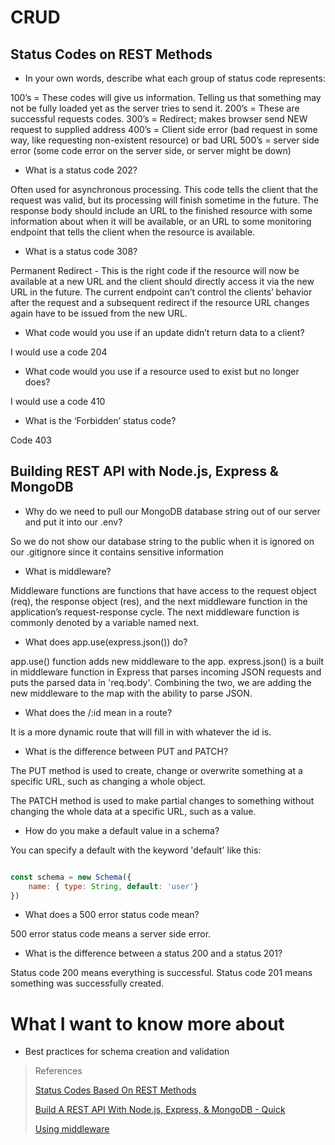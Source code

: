 # CRUD

## Status Codes on REST Methods

- In your own words, describe what each group of status code represents:

100’s = These codes will give us information. Telling us that something may not be fully loaded yet as the server tries to send it.
200’s = These are successful requests codes. 
300’s = Redirect; makes browser send NEW request to supplied address
400’s = Client side error (bad request in some way, like  requesting non-existent resource) or bad URL
500’s = server side error (some code error on the server side, or server might be down)


- What is a status code 202?

Often used for asynchronous processing. This code tells the client that the request was valid, but its processing will finish sometime in the future. The response body should include an URL to the finished resource with some information about when it will be available, or an URL to some monitoring endpoint that tells the client when the resource is available.

- What is a status code 308?

Permanent Redirect - This is the right code if the resource will now be available at a new URL and the client should directly access it via the new URL in the future. The current endpoint can’t control the clients’ behavior after the request and a subsequent redirect if the resource URL changes again have to be issued from the new URL.


- What code would you use if an update didn’t return data to a client?

I would use a code 204

- What code would you use if a resource used to exist but no longer does?

I would use a code 410

- What is the ‘Forbidden’ status code?

Code 403

## Building REST API with Node.js, Express & MongoDB


- Why do we need to pull our MongoDB database string out of our server and put it into our .env?

So we do not show our database string to the public when it is ignored on our .gitignore since it contains sensitive information

- What is middleware?

Middleware functions are functions that have access to the request object (req), the response object (res), and the next middleware function in the application’s request-response cycle. The next middleware function is commonly denoted by a variable named next.

- What does app.use(express.json()) do?

app.use() function adds new middleware to the app. express.json() is a built in middleware function in Express that parses incoming JSON requests and puts the parsed data in 'req.body'. Combining the two, we are adding the new middleware to the map with the ability to parse JSON. 

- What does the /:id mean in a route?

It is a more dynamic route that will fill in with whatever the id is.

- What is the difference between PUT and PATCH?

The PUT method is used to create, change or overwrite something at a specific URL, such as changing a whole object.

The PATCH method is used to make partial changes to something without changing the whole data at a specific URL, such as a value. 

- How do you make a default value in a schema?

You can specify a default with the keyword 'default' like this:

```javascript

const schema = new Schema({
    name: { type: String, default: 'user'}
})

```

- What does a 500 error status code mean?

500 error status code means a server side error. 

- What is the difference between a status 200 and a status 201?

Status code 200 means everything is successful. Status code 201 means something was successfully created. 

# What I want to know more about

- Best practices for schema creation and validation

>References
>
>[Status Codes Based On REST Methods](https://www.moesif.com/blog/technical/api-design/Which-HTTP-Status-Code-To-Use-For-Every-CRUD-App/)
>
>[Build A REST API With Node.js, Express, & MongoDB - Quick](https://www.youtube.com/watch?v=fgTGADljAeg)
>
>[Using middleware](https://expressjs.com/en/guide/using-middleware.html)